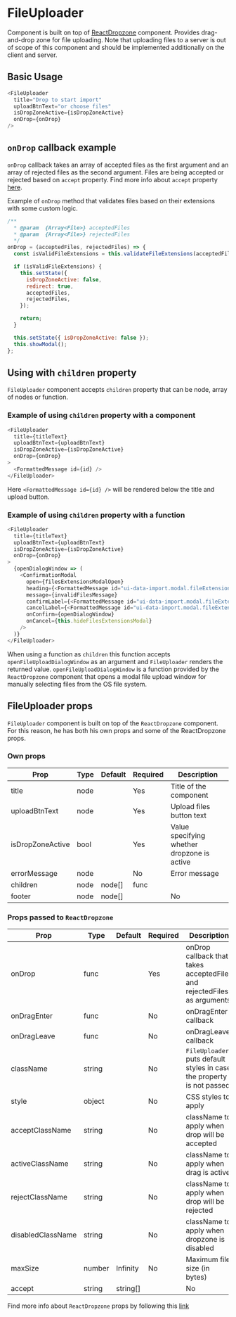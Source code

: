 # FileUploader

Component is built on top of [ReactDropzone](https://react-dropzone.netlify.com) component. Provides drag-and-drop zone for file uploading. Note that uploading files to a server is out of scope of this component and should be implemented additionally on the client and server.

## Basic Usage

```javascript
<FileUploader
  title="Drop to start import"
  uploadBtnText="or choose files"
  isDropZoneActive={isDropZoneActive}
  onDrop={onDrop}
/>
```

## `onDrop` callback example

`onDrop` callback takes an array of accepted files as the first argument and an array of rejected files as the second argument. Files are being accepted or rejected based on `accept` property. Find more info about `accept` property [here](https://react-dropzone.netlify.com/#src).

Example of `onDrop` method that validates files based on their extensions with some custom logic.

```javascript
/**
  * @param  {Array<File>} acceptedFiles
  * @param  {Array<File>} rejectedFiles
  */
onDrop = (acceptedFiles, rejectedFiles) => {
  const isValidFileExtensions = this.validateFileExtensions(acceptedFiles);

  if (isValidFileExtensions) {
    this.setState({
      isDropZoneActive: false,
      redirect: true,
      acceptedFiles,
      rejectedFiles,
    });

    return;
  }

  this.setState({ isDropZoneActive: false });
  this.showModal();
};
```

## Using with `children` property

`FileUploader` component accepts `children` property that can be node, array of nodes or function.

### Example of using `children` property with a component

```javascript
<FileUploader
  title={titleText}
  uploadBtnText={uploadBtnText}
  isDropZoneActive={isDropZoneActive}
  onDrop={onDrop}
>
  <FormattedMessage id={id} />
</FileUploader>
```

Here `<FormattedMessage id={id} />` will be rendered below the title and upload button.

### Example of using `children` property with a function

```javascript
<FileUploader
  title={titleText}
  uploadBtnText={uploadBtnText}
  isDropZoneActive={isDropZoneActive}
  onDrop={onDrop}
>
  {openDialogWindow => (
    <ConfirmationModal
      open={filesExtensionsModalOpen}
      heading={<FormattedMessage id="ui-data-import.modal.fileExtensions.header" />}
      message={invalidFilesMessage}
      confirmLabel={<FormattedMessage id="ui-data-import.modal.fileExtensions.actionButton" />}
      cancelLabel={<FormattedMessage id="ui-data-import.modal.fileExtensions.cancel" />}
      onConfirm={openDialogWindow}
      onCancel={this.hideFilesExtensionsModal}
    />
  )}
</FileUploader>
```

When using a function as `children` this function accepts `openFileUploadDialogWindow` as an argument and `FileUploader` renders the returned value.
`openFileUploadDialogWindow` is a function provided by the `ReactDropzone` component that opens a modal file upload window for manually selecting files from the OS file system.

## FileUploader props

`FileUploader` component is built on top of the `ReactDropzone` component. For this reason, he has both his own props and some of the ReactDropzone props.

### Own props

| Prop             | Type                   | Default | Required | Description                                  |
|------------------|------------------------|---------|----------|----------------------------------------------|
| title            | node                   |         | Yes      | Title of the component                       |
| uploadBtnText    | node                   |         | Yes      | Upload files button text                      |
| isDropZoneActive | bool                   |         | Yes      | Value specifying whether dropzone is active  |
| errorMessage     | node                   |         | No       | Error message                                |
| children         | node | node[] | func   |         | No       |                                              |
| footer           | node | node[]          |         | No       |                                              |

### Props passed to `ReactDropzone`

| Prop                 | Type               | Default  | Required | Description                                                                                         |
|----------------------|--------------------|----------|----------|-----------------------------------------------------------------------------------------------------|
| onDrop               | func               |          | Yes      | onDrop callback that takes acceptedFiles and rejectedFiles as arguments                             |
| onDragEnter          | func               |          | No       | onDragEnter callback                                                                                |
| onDragLeave          | func               |          | No       | onDragLeave callback                                                                                |
| className            | string             |          | No       | `FileUploader` puts default styles in case the property is not passed                               |
| style                | object             |          | No       | CSS styles to apply                                                                                 |
| acceptClassName      | string             |          | No       | className to apply when drop will be accepted                                                       |
| activeClassName      | string             |          | No       | className to apply when drag is active                                                              |
| rejectClassName      | string             |          | No       | className to apply when drop will be rejected                                                       |
| disabledClassName    | string             |          | No       | className to apply when dropzone is disabled                                                        |
| maxSize              | number             | Infinity  | No       | Maximum file size (in bytes)                                                                         |
| accept               | string | string[] |          | No       | Allow specific types of files                                                                         |

Find more info about `ReactDropzone` props by following this [link](https://react-dropzone.netlify.com/#proptypes)
